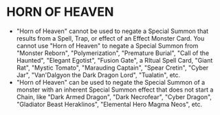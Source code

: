 
# HORN OF HEAVEN

*   "Horn of Heaven" cannot be used to negate a Special Summon that results from a Spell, Trap, or effect of an Effect Monster Card. You cannot use "Horn of Heaven" to negate a Special Summon from "Monster Reborn", "Polymerization", "Premature Burial", "Call of the Haunted", "Elegant Egotist", "Fusion Gate", a RItual Spell Card, "Giant Rat", "Mystic Tomato", "Marauding Captain", "Spear Cretin", "Cyber Jar", "Van'Dalgyon the Dark Dragon Lord", "Tualatin", etc.
*   "Horn of Heaven" can be used to negate the Special Summon of a monster with an inherent Special Summon effect that does not start a Chain, like "Dark Armed Dragon", "Dark Necrofear", "Cyber Dragon", "Gladiator Beast Heraklinos", "Elemental Hero Magma Neos", etc.

  